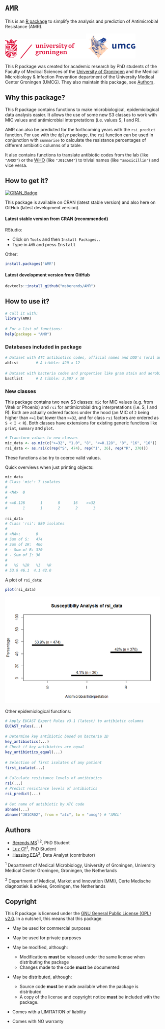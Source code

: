 # `AMR`
This is an [R package](https://www.r-project.org) to simplify the analysis and prediction of Antimicrobial Resistance (AMR).

![logo_uni](man/figures/logo_en.png)![logo_umcg](man/figures/logo_umcg.png)

This R package was created for academic research by PhD students of the Faculty of Medical Sciences of the [University of Groningen](https://www.rug.nl/) and the Medical Microbiology & Infection Prevention department of the University Medical Center Groningen (UMCG). They also maintain this package, see [Authors](#authors).

## Why this package?
This R package contains functions to make microbiological, epidemiological data analysis easier. It allows the use of some new S3 classes to work with MIC values and antimicrobial interpretations (i.e. values S, I and R).

AMR can also be predicted for the forthcoming years with the `rsi_predict` function. For use with the `dplyr` package, the `rsi` function can be used in conjunction with `summarise` to calculate the resistance percentages of different antibiotic columns of a table.

It also contains functions to translate antibiotic codes from the lab (like `"AMOX"`) or the [WHO](https://www.whocc.no/atc_ddd_index/?code=J01CA04&showdescription=no) (like `"J01CA04"`) to trivial names (like `"amoxicillin"`) and vice versa.

## How to get it?
[![CRAN_Badge](http://www.r-pkg.org/badges/version/AMR)](http://cran.r-project.org/package=AMR)

This package is available on CRAN (latest stable version) and also here on GitHub (latest development version).

#### Latest stable version from CRAN (recommended)
RStudio:
-  Click on `Tools` and then `Install Packages..`
-  Type in `AMR` and press <kbd>Install</kbd>

Other:
```r
install.packages("AMR")
```

#### Latest development version from GitHub
```r
devtools::install_github("msberends/AMR")
```

## How to use it?
```r
# Call it with:
library(AMR)

# For a list of functions:
help(package = "AMR")
```

### Databases included in package
```r
# Dataset with ATC antibiotics codes, official names and DDD's (oral and parenteral)
ablist        # A tibble: 420 x 12

# Dataset with bacteria codes and properties like gram stain and aerobic/anaerobic
bactlist      # A tibble: 2,507 x 10
```

### New classes
This package contains two new S3 classes: `mic` for MIC values (e.g. from Vitek or Phoenix) and `rsi` for antimicrobial drug interpretations (i.e. S, I and R). Both are actually ordered factors under the hood (an MIC of `2` being higher than `<=1` but lower than `>=32`, and for class `rsi` factors are ordered as `S < I < R`). 
Both classes have extensions for existing generic functions like `print`, `summary` and `plot`.

```r
# Transform values to new classes
mic_data <- as.mic(c(">=32", "1.0", "8", "<=0.128", "8", "16", "16"))
rsi_data <- as.rsi(c(rep("S", 474), rep("I", 36), rep("R", 370)))
```
These functions also try to coerce valid values.

Quick overviews when just printing objects:
```r
mic_data
# Class 'mic': 7 isolates
# 
# <NA>  0
# 
# <=0.128       1       8      16    >=32
#       1       1       2       2       1

rsi_data
# Class 'rsi': 880 isolates
# 
# <NA>:       0 
# Sum of S:   474 
# Sum of IR:  406 
# - Sum of R: 370 
# - Sum of I: 36 
# 
#   %S  %IR   %I   %R 
# 53.9 46.1  4.1 42.0 
```

A plot of `rsi_data`:
```r
plot(rsi_data)
```

![example](man/figures/rsi_example.png)

Other epidemiological functions:

```r
# Apply EUCAST Expert Rules v3.1 (latest) to antibiotic columns
EUCAST_rules(...)

# Determine key antibiotic based on bacteria ID
key_antibiotics(...)
# Check if key antibiotics are equal
key_antibiotics_equal(...)

# Selection of first isolates of any patient
first_isolate(...)

# Calculate resistance levels of antibiotics
rsi(...)
# Predict resistance levels of antibiotics
rsi_predict(...)

# Get name of antibiotic by ATC code
abname(...)
abname("J01CR02", from = "atc", to = "umcg") # "AMCL"
```

## Authors

  - [Berends MS](https://github.com/msberends)<sup>1,2</sup>, PhD Student
  - [Luz CF](https://github.com/ceefluz)<sup>1</sup>, PhD Student
  - [Hassing EEA](https://github.com/erwinhassing)<sup>2</sup>, Data Analyst (contributor)
  
<sup>1</sup> Department of Medical Microbiology, University of Groningen, University Medical Center Groningen, Groningen, the Netherlands

<sup>2</sup> Department of Medical, Market and Innovation (MMI), Certe Medische diagnostiek & advies, Groningen, the Netherlands

## Copyright
This R package is licensed under the [GNU General Public License (GPL) v2.0](https://github.com/msberends/AMR/blob/master/LICENSE). In a nutshell, this means that this package:

- May be used for commercial purposes

- May be used for private purposes

- May be modified, although:

  - Modifications **must** be released under the same license when distributing the package
  - Changes made to the code **must** be documented

- May be distributed, although:

  - Source code **must** be made available when the package is distributed
  - A copy of the license and copyright notice **must** be included with the package.

- Comes with a LIMITATION of liability

- Comes with NO warranty
